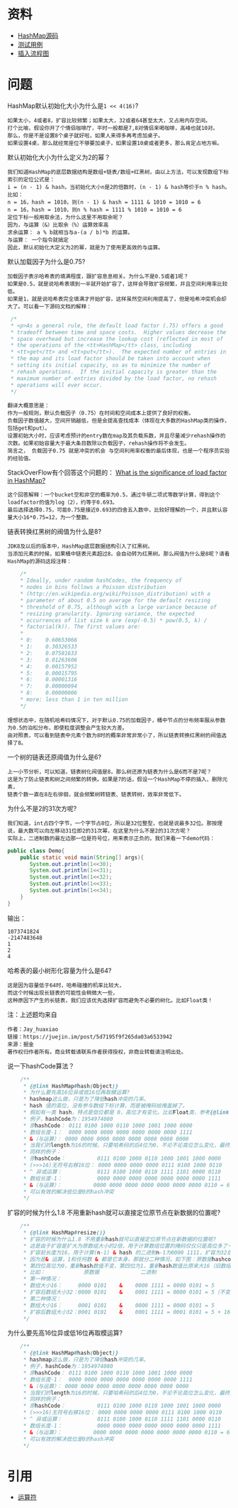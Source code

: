 # 资料

- [HashMap源码](../../src/main/java/xyz/zzyitj/source/java/util/HashMap.java)
- [测试用例](../../src/test/java/xyz/zzyitj/java/util/HashMapTest.java)
- [插入流程图](../../其他/util/HashMap/插入流程图.png)
  
# 问题

HashMap默认初始化大小为什么是`1 << 4(16)`?

    如果太小，4或者8，扩容比较频繁；如果太大，32或者64甚至太大，又占用内存空间。
    打个比喻，假设你开了个情侣咖啡厅，平时一般都是7,8对情侣来喝咖啡，高峰也就10对。
    那么，你是不是设置8个桌子就好啦，如果人来得多再考虑加桌子。
    如果设置4桌，那么就经常座位不够要加桌子，如果设置10桌或者更多，那么肯定占地方嘛。

默认初始化大小为什么定义为2的幂？

    我们知道HashMap的底层数据结构是数组+链表/数组+红黑树，由以上方法，可以发现数组下标索引的定位公式是：
    i = (n - 1) & hash，当初始化大小n是2的倍数时，(n - 1) & hash等价于n % hash。比如：
    n = 16，hash = 1010，则(n - 1) & hash = 1111 & 1010 = 1010 = 6
    n = 16，hash = 1010，则n % hash = 1111 % 1010 = 1010 = 6
    定位下标一般用取余法，为什么这里不用取余呢？
    因为，与运算（&）比取余（%）运算效率高
    求余运算： a % b就相当与a-(a / b)*b 的运算。
    与运算： 一个指令就搞定
    因此，默认初始化大定义为2的幂，就是为了使用更高效的与运算。
    
默认加载因子为什么是0.75?

    加载因子表示哈希表的填满程度，跟扩容息息相关。为什么不是0.5或者1呢？
    如果是0.5，就是说哈希表填到一半就开始扩容了，这样会导致扩容频繁，并且空间利用率比较低。
    如果是1，就是说哈希表完全填满才开始扩容，这样虽然空间利用提高了，但是哈希冲突机会却大了。可以看一下源码文档的解释：

```java
 /*
 * <p>As a general rule, the default load factor (.75) offers a good
 * tradeoff between time and space costs.  Higher values decrease the
 * space overhead but increase the lookup cost (reflected in most of
 * the operations of the <tt>HashMap</tt> class, including
 * <tt>get</tt> and <tt>put</tt>).  The expected number of entries in
 * the map and its load factor should be taken into account when
 * setting its initial capacity, so as to minimize the number of
 * rehash operations.  If the initial capacity is greater than the
 * maximum number of entries divided by the load factor, no rehash
 * operations will ever occur.
 */
```
    翻译大概意思是：
    作为一般规则，默认负载因子（0.75）在时间和空间成本上提供了良好的权衡。
    负载因子数值越大，空间开销越低，但是会提高查找成本（体现在大多数的HashMap类的操作，包括get和put）。
    设置初始大小时，应该考虑预计的entry数在map及其负载系数，并且尽量减少rehash操作的次数。如果初始容量大于最大条目数除以负载因子，rehash操作将不会发生。
    简言之， 负载因子0.75 就是冲突的机会 与空间利用率权衡的最后体现，也是一个程序员实验的经验值。
StackOverFlow有个回答这个问题的： [What is the significance of load factor in HashMap?](https://stackoverflow.com/questions/10901752/what-is-the-significance-of-load-factor-in-hashmap)

    这个回答解释：一个bucket空和非空的概率为0.5，通过牛顿二项式等数学计算，得到这个loadfactor的值为log（2），约等于0.693。
    最后选择选择0.75，可能0.75是接近0.693的四舍五入数中，比较好理解的一个，并且默认容量大小16*0.75=12，为一个整数。

链表转换红黑树的阀值为什么是8?

    JDK8及以后的版本中，HashMap底层数据结构引入了红黑树。
    当添加元素的时候，如果桶中链表元素超过8，会自动转为红黑树。那么阀值为什么是8呢？请看HashMap的源码这段注释：
```java
    /*
    * Ideally, under random hashCodes, the frequency of
    * nodes in bins follows a Poisson distribution
    * (http://en.wikipedia.org/wiki/Poisson_distribution) with a
    * parameter of about 0.5 on average for the default resizing
    * threshold of 0.75, although with a large variance because of
    * resizing granularity. Ignoring variance, the expected
    * occurrences of list size k are (exp(-0.5) * pow(0.5, k) /
    * factorial(k)). The first values are:
    *
    * 0:    0.60653066
    * 1:    0.30326533
    * 2:    0.07581633
    * 3:    0.01263606
    * 4:    0.00157952
    * 5:    0.00015795
    * 6:    0.00001316
    * 7:    0.00000094
    * 8:    0.00000006
    * more: less than 1 in ten million
    */
```
    理想状态中，在随机哈希码情况下，对于默认0.75的加载因子，桶中节点的分布频率服从参数为0.5的泊松分布，即使粒度调整会产生较大方差。
    由对照表，可以看到链表中元素个数为8时的概率非常非常小了，所以链表转换红黑树的阀值选择了8。
    
一个树的链表还原阈值为什么是6?

    上一小节分析，可以知道，链表树化阀值是8，那么树还原为链表为什么是6而不是7呢？
    这是为了防止链表和树之间频繁的转换。如果是7的话，假设一个HashMap不停的插入、删除元素，
    链表个数一直在8左右徘徊，就会频繁树转链表、链表转树，效率非常低下。
    
为什么不是2的31次方呢?

    我们知道，int占四个字节，一个字节占8位，所以是32位整型，也就是说最多32位。那按理说，最大数可以向左移动31位即2的31次幂，在这里为什么不是2的31次方呢？
    实际上，二进制数的最左边那一位是符号位，用来表示正负的，我们来看一下demo代码：
```java
public class Demo{
    public static void main(String[] args){
       System.out.println(1<<30);
       System.out.println(1<<31);
       System.out.println(1<<32);
       System.out.println(1<<33);
       System.out.println(1<<34);
    }
}
```
输出：
```
1073741824
-2147483648
1
2
4
```

哈希表的最小树形化容量为什么是64?

    这是因为容量低于64时，哈希碰撞的机率比较大，
    而这个时候出现长链表的可能性会稍微大一些，
    这种原因下产生的长链表，我们应该优先选择扩容而避免不必要的树化。比如Float类！

注：上述题均来自

    作者：Jay_huaxiao
    链接：https://juejin.im/post/5d7195f9f265da03a6533942
    来源：掘金
    著作权归作者所有。商业转载请联系作者获得授权，非商业转载请注明出处。
说一下hashCode算法？
```java
    /**
     * {@link HashMap#hash(Object)}
     * 为什么要先高16位异或低16位再取模运算?
     * hashmap这么做，只是为了降低hash冲突的几率。
     * hash 值的高位，没有参与数组下标计算，而是被掩码给掩盖掉了。
     * 假如有一类 hash，特点是低位都是 0，高位才有变化。比如Float类，参考{@link HashMapTest#testHashCode()}
     * 例子，hashCode为：1954974080
     * 原hashCode： 0111 0100 1000 0110 1000 1001 1000 0000
     * 数组长度-1：  0000 0000 0000 0000 0000 0000 0000 1111
     * &（与运算）： 0000 0000 0000 0000 0000 0000 0000 0000
     * 当我们的length为16的时候，只要哈希码的后4位为0，不论不论高位怎么变化，最终的结果均为0。
     * 同样的例子：
     * 原hashCode：          0111 0100 1000 0110 1000 1001 1000 0000
     * (>>>16)无符号右移16位： 0000 0000 0000 0000 0111 0100 1000 0110
     * ^ 异或运算：           0111 0100 1000 0110 1111 1101 0000 0110
     * 数组长度-1：           0000 0000 0000 0000 0000 0000 0000 1111
     * &（与运算）：          0000 0000 0000 0000 0000 0000 0000 0110 = 6
     * 可以有效的解决低位是0的hash冲突
     */
```

扩容的时候为什么1.8 不用重新hash就可以直接定位原节点在新数据的位置呢?

```java
    /**
     * {@link HashMap#resize()}
     * 扩容的时候为什么1.8 不用重新hash就可以直接定位原节点在新数据的位置呢?
     * 这是由于扩容是扩大为原数组大小的2倍，用于计算数组位置的掩码仅仅只是高位多了一个1
     * 扩容前长度为16，用于计算(n-1) & hash 的二进制n-1为0000 1111，扩容为32后的二进制就高位多了1，为0001 1111。
     * 因为是& 运算，1和任何数 & 都是它本身，那就分二种情况，如下图：原数据hashcode高位第4位为0和高位为1的情况；
     * 第四位高位为0，重新hash数值不变，第四位为1，重新hash数值比原来大16（旧数组的容量）
     * 比如：            原数据             二进制
     * 第一种情况：
     * 数组大小16：     0000 0101    &    0000 1111 = 0000 0101 = 5
     * 扩容后数组大小32：0000 0101    &    0001 1111 = 0000 0101 = 5（不变）
     * 第二种情况：
     * 数组大小16：     0001 0101    &    0000 1111 = 0000 0101 = 5
     * 扩容后数组大小32：0001 0101    &    0001 1111 = 0001 0101 = 5 + 16（比扩容前增加了16）
     */
```

为什么要先高16位异或低16位再取模运算?

```java
    /**
     * {@link HashMap#hash(Object)}
     * hashmap这么做，只是为了降低hash冲突的几率。
     * 例子，hashCode为：1954974080
     * 原hashCode： 0111 0100 1000 0110 1000 1001 1000 0000
     * 数组长度-1：  0000 0000 0000 0000 0000 0000 0000 1111
     * &（与运算）： 0000 0000 0000 0000 0000 0000 0000 0000
     * 当我们的length为16的时候，只要哈希码的后4位为0，不论不论高位怎么变化，最终的结果均为0。
     * 同样的例子：
     * 原hashCode：          0111 0100 1000 0110 1000 1001 1000 0000
     * (>>>16)无符号右移16位： 0000 0000 0000 0000 0111 0100 1000 0110
     * ^ 异或运算：           0111 0100 1000 0110 1111 1101 0000 0110
     * 数组长度-1：           0000 0000 0000 0000 0000 0000 0000 1111
     * &（与运算）：          0000 0000 0000 0000 0000 0000 0000 0110 = 6
     * 可以有效的解决低位是0的hash冲突
     */
```

# 引用
- [运算符](../../其他/运算符.jpeg)